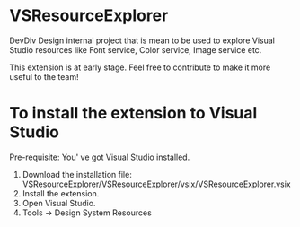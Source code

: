 # VSResourceExplorer

DevDiv Design internal project that is mean to be used to explore Visual Studio resources like Font service, Color service, 
Image service etc. 

This extension is at early stage. Feel free to contribute to make it more useful to the team!


# To install the extension to Visual Studio

Pre-requisite: You' ve got Visual Studio installed.

1. Download the installation file: VSResourceExplorer/VSResourceExplorer/vsix/VSResourceExplorer.vsix
2. Install the extension.
3. Open Visual Studio.
4. Tools -> Design System Resources 
